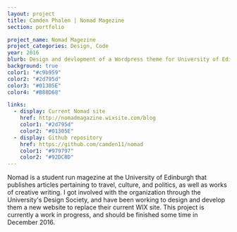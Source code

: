 ```yaml
---
layout: project
title: Camden Phalen | Nomad Magezine
section: portfolio

project_name: Nomad Magezine
project_categories: Design, Code
year: 2016
blurb: Design and devlopment of a Wordpress theme for University of Edinburgh's student-run travel and culture magezine.
background: true
color1: "#c9b959"
color2: "#2d795d"
color3: "#01305E"
color4: "#B88D68"

links:
  - display: Current Nomad site
    href: http://nomadmagazine.wixsite.com/blog
    color1: "#2d795d"
    color2: "#01305E"
  - display: Github repository
    href: https://github.com/camden11/nomad
    color1: "#979797"
    color2: "#92DC8D"
---
```

Nomad is a student run magezine at the University of Edinburgh that publishes articles pertaining to travel, culture, and politics, as well as works of creative writing. I got involved with the organization through the University's Design Society, and have been working to design and develop them a new website to replace their current WIX site. This project is currently a work in progress, and should be finished some time in December 2016.